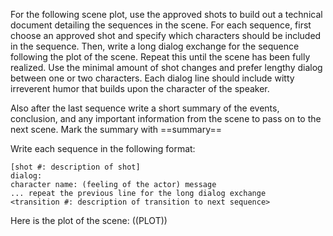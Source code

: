 For the following scene plot, use the approved shots to build out a technical document detailing the sequences in the scene. For each sequence, first choose an approved shot and specify which characters should be included in the sequence. Then, write a long dialog exchange for the sequence following the plot of the scene. Repeat this until the scene has been fully realized. Use the minimal amount of shot changes and prefer lengthy dialog between one or two characters. Each dialog line should include witty irreverent humor that builds upon the character of the speaker.

Also after the last sequence write a short summary of the events, conclusion, and any important information from the scene to pass on to the next scene. Mark the summary with ==summary==

Write each sequence in the following format:
```
[shot #: description of shot]
dialog:
character name: (feeling of the actor) message
... repeat the previous line for the long dialog exchange
<transition #: description of transition to next sequence>
```

Here is the plot of the scene:
((PLOT))